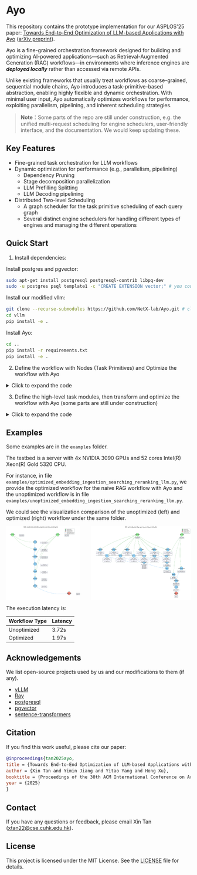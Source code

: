 # Ayo

This repository contains the prototype implementation for our ASPLOS'25 paper: [Towards End-to-End Optimization of LLM-based Applications with Ayo](https://dl.acm.org/doi/10.1145/3676641.3716278) ([arXiv preprint](https://arxiv.org/pdf/2407.00326)). 

Ayo is a fine-grained orchestration framework designed for building and optimizing AI-powered applications—such as Retrieval-Augmented Generation (RAG) workflows—in environments where inference engines are ***deployed locally*** rather than accessed via remote APIs.

Unlike existing frameworks that usually treat workflows as coarse-grained, sequential module chains, Ayo introduces a task-primitive-based abstraction, enabling highly flexible and dynamic orchestration. With minimal user input, Ayo automatically optimizes workflows for performance, exploiting parallelism, pipelining, and inherent scheduling strategies.

>  **Note**：Some parts of the repo are still under construction, e.g. the unified multi-request scheduling for engine schedulers, user-friendly interface, and the documentation. We would keep updating these. 

## Key Features
- Fine-grained task orchestration for LLM workflows
- Dynamic optimization for performance (e.g., parallelism, pipelining)
  - Dependency Pruning
  - Stage decomposition parallelization
  - LLM Prefilling Splitting
  - LLM Decoding pipelining
- Distributed Two-level Scheduling
  - A graph scheduler for the task primitive scheduling of each query graph
  - Several distinct engine schedulers for handling different types of engines and managing the different operations

## Quick Start

1. Install dependencies:

Install postgres and pgvector: 
```bash
sudo apt-get install postgresql postgresql-contrib libpq-dev
sudo -u postgres psql template1 -c "CREATE EXTENSION vector;" # you could install through other ways as well
```

Install our modified vllm:
```bash
git clone --recurse-submodules https://github.com/NetX-lab/Ayo.git # clone the repo and submodules
cd vllm 
pip install -e . 
```

Install Ayo:
```bash
cd ..
pip install -r requirements.txt 
pip install -e . 
```

2. Define the workflow with Nodes (Task Primitives) and Optimize the workflow with Ayo 


<details>
<summary>Click to expand the code</summary>

```python
from Ayo.app import APP
from Ayo.configs.config import EngineConfig
from Ayo.engines.engine_types import EngineType

app = APP.init() # initialize the app entry

llm_config = EngineConfig(
    name="llm_service", 
    engine_type=EngineType.LLM,
    resources={},
    num_gpus=1,
    num_cpus=1,
    instances=1,
    model_config={
        "model_name": "meta-llama/Llama-2-7b-chat-hf",
        "tensor_parallel_size": 1,
        #other config ... 
    },
    latency_profile={
        "timeout": 300,
    }
)

app.register_engine(llm_config)
#register other engines ...


# define the primitive nodes 
llm_prefilling_node = Node(
    name="LLMPrefilling",
    node_type=NodeType.COMPUTE,
    engine_type=EngineType.LLM,
    io_schema=NodeIOSchema(
        input_format={"queries": List[str], "reranked_results": List[List[str]]},
        output_format={"prefill_state": bool}
    ),
    op_type=NodeOps.LLM_PREFILLING,
    config={
        'prompt_template': replace_placeholders(RAG_QUESTION_ANSWERING_PROMPT_TEMPLATE_STRING, question="queries", context="reranked_results"),
        'parse_json': True, 
        #other config ... 
    }
)

llm_decoding_node = Node(
    name="LLMDecoding",
    node_type=NodeType.COMPUTE,
    engine_type=EngineType.LLM,
    io_schema=NodeIOSchema(
        input_format={"prefill_state": bool},
        output_format={"result": str}
    ),
    op_type=NodeOps.LLM_DECODING,
    config={
        'prompt_template': replace_placeholders(RAG_QUESTION_ANSWERING_PROMPT_TEMPLATE_STRING, question="queries", context="reranked_results"),
        'parse_json': True, 
        #other config ... 
    }
)
#define other nodes ... 

# create the DAG
dag = DAG(dag_id="rag_workflow")
dag.register_nodes(llm_prefilling_node, llm_decoding_node, ...)
# set the query inputs
dag.set_query_inputs(
  {
    'queries': ['What is the capital of France?'], ## set the query inputs
  }
)

from Ayo.opt_pass.pruning_dependency import PruningDependencyPass
from Ayo.opt_pass.stage_decomposition import StageDecompositionPass
from Ayo.opt_pass.prefilling_split import PrefillingSpiltPass
from Ayo.opt_pass.decoding_pipeling import LLMDecodingPipeliningPass

dag.optimize([PruningDependencyPass(), StageDecompositionPass(), PrefillingSpiltPass(), LLMDecodingPipeliningPass()])

query=Query(
    uuid=f"random-test-{query_id}",
    query_id=f"random-test-{query_id}",
    DAG=deepcopy(dag)
)

future = await app.submit_query(
        query=query,
        timeout=300
    )
    
result = await asyncio.wait_for(future, timeout=300)
    

```

</details>


3. Define the high-level task modules, then transform and optimize the workflow with Ayo (some parts are still under construction)


<details>
<summary>Click to expand the code</summary>

```python
from Ayo.modules import IndexingModule, QueryExpandingModule, SearchingModule, RerankingModule
from Ayo.modules_to_primitives import transform_mod_to_prim

indexing_module = IndexingModule(
    input_format={"passages": List[str]}, 
    output_format={"index_status": bool}
)

query_expanding_module = QueryExpandingModule(
    input_format={"query": str}, 
    output_format={"expanded_queries": List[str]},
    config={"expanded_query_num": 3}
)

searching_module = SearchingModule(
    input_format={"index_status": bool, "expanded_queries": List[str]}, 
    output_format={"searching_results": List[str]}
)

reranking_module = RerankingModule(
    input_format={"searching_results": List[str]}, 
    output_format={"reranking_results": List[str]}
)


indexing_module>>query_expanding_module>>searching_module>>reranking_module 


node_list=transform_mod_to_prim([indexing_module,query_expanding_module,searching_module,reranking_module])

### Then optimize the workflow with Ayo as above

```



</details>


## Examples


Some examples are in the `examples` folder. 

The testbed is a server with 4x NVIDIA 3090 GPUs and 52 cores Intel(R) Xeon(R) Gold 5320 CPU.

For instance, in file `examples/optimized_embedding_ingestion_searching_reranking_llm.py`, we provide the optimized workflow for the naive RAG workflow with Ayo and the unoptimized workflow is in file `examples/unoptimized_embedding_ingestion_searching_reranking_llm.py`.

We could see the visualization comparison of the unoptimized (left) and optimized (right) workflow under the same folder.

<div style="display: flex; justify-content: space-between;">
  <img src="./examples/unoptimized_dag_for_embedding_ingestion_search_reranking_llm.png" width="40%" alt="unoptimized workflow">
  <img src="./examples/optimized_dag_for_embedding_ingestion_searching_reranking_llm.png" width="54%" alt="optimized workflow">
</div>

The execution latency is:

| Workflow Type | Latency |
|---------------|---------|
| Unoptimized     | 3.72s  |
| Optimized   | 1.97s  |


## Acknowledgements

We list open-source projects used by us and our modifications to them (if any).

- [vLLM](https://github.com/vllm-project/vllm)
- [Ray](https://github.com/ray-project/ray)
- [postgresql](https://www.postgresql.org/)
- [pgvector](https://github.com/pgvector/pgvector)
- [sentence-transformers](https://github.com/UKPLab/sentence-transformers)



## Citation

If you find this work useful, please cite our paper:

```bibtex
@inproceedings{tan2025ayo,
title = {Towards End-to-End Optimization of LLM-based Applications with Ayo},
author = {Xin Tan and Yimin Jiang and Yitao Yang and Hong Xu},
booktitle = {Proceedings of the 30th ACM International Conference on Architectural Support for Programming Languages and Operating Systems, Volume 2},
year = {2025}
}

```

## Contact

If you have any questions or feedback, please email Xin Tan ([xtan22@cse.cuhk.edu.hk](mailto:xtan22@cse.cuhk.edu.hk)).



## License

This project is licensed under the MIT License. See the [LICENSE](LICENSE) file for details.



